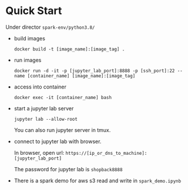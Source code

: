 # Quick Start
Under director `spark-env/python3.8/`
- build images

  `docker build -t [image_name]:[image_tag] .`
- run images

  `docker run -d -it -p [jupyter_lab_port]:8888 -p [ssh_port]:22 --name [container_name] [image_name]:[image_tag]`
- access into container

  `docker exec -it [container_name] bash`

- start a jupyter lab server

  `jupyter lab --allow-root`

  You can also run jupyter server in tmux.
- connect to jupyter lab with browser.

  In browser, open url: `https://[ip_or_dns_to_machine]:[jupyter_lab_port]`

  The password for jupyter lab is `shopback8888`
- There is a spark demo for aws s3 read and write in `spark_demo.ipynb`
